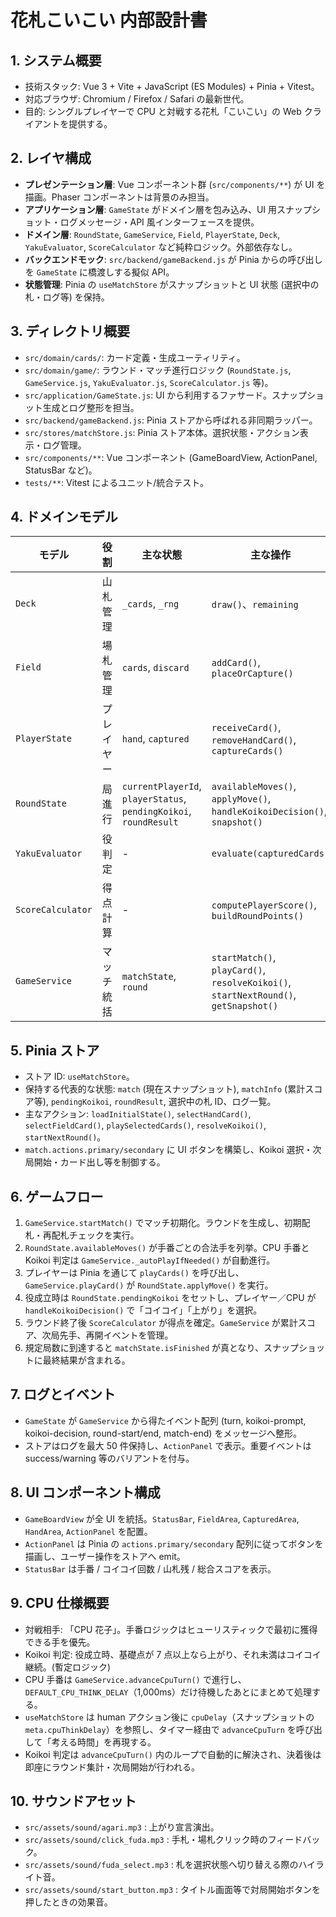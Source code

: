 # 花札こいこい 内部設計書

## 1. システム概要
- 技術スタック: Vue 3 + Vite + JavaScript (ES Modules) + Pinia + Vitest。
- 対応ブラウザ: Chromium / Firefox / Safari の最新世代。
- 目的: シングルプレイヤーで CPU と対戦する花札「こいこい」の Web クライアントを提供する。

## 2. レイヤ構成
- **プレゼンテーション層**: Vue コンポーネント群 (`src/components/**`) が UI を描画。Phaser コンポーネントは背景のみ担当。
- **アプリケーション層**: `GameState` がドメイン層を包み込み、UI 用スナップショット・ログメッセージ・API 風インターフェースを提供。
- **ドメイン層**: `RoundState`, `GameService`, `Field`, `PlayerState`, `Deck`, `YakuEvaluator`, `ScoreCalculator` など純粋ロジック。外部依存なし。
- **バックエンドモック**: `src/backend/gameBackend.js` が Pinia からの呼び出しを `GameState` に橋渡しする擬似 API。
- **状態管理**: Pinia の `useMatchStore` がスナップショットと UI 状態 (選択中の札・ログ等) を保持。

## 3. ディレクトリ概要
- `src/domain/cards/`: カード定義・生成ユーティリティ。
- `src/domain/game/`: ラウンド・マッチ進行ロジック (`RoundState.js`, `GameService.js`, `YakuEvaluator.js`, `ScoreCalculator.js` 等)。
- `src/application/GameState.js`: UI から利用するファサード。スナップショット生成とログ整形を担当。
- `src/backend/gameBackend.js`: Pinia ストアから呼ばれる非同期ラッパー。
- `src/stores/matchStore.js`: Pinia ストア本体。選択状態・アクション表示・ログ管理。
- `src/components/**`: Vue コンポーネント (GameBoardView, ActionPanel, StatusBar など)。
- `tests/**`: Vitest によるユニット/統合テスト。

## 4. ドメインモデル
| モデル | 役割 | 主な状態 | 主な操作 |
| --- | --- | --- | --- |
| `Deck` | 山札管理 | `_cards`, `_rng` | `draw()`、`remaining` |
| `Field` | 場札管理 | `cards`, `discard` | `addCard()`, `placeOrCapture()` |
| `PlayerState` | プレイヤー | `hand`, `captured` | `receiveCard()`, `removeHandCard()`, `captureCards()` |
| `RoundState` | 局進行 | `currentPlayerId`, `playerStatus`, `pendingKoikoi`, `roundResult` | `availableMoves()`, `applyMove()`, `handleKoikoiDecision()`, `snapshot()` |
| `YakuEvaluator` | 役判定 | - | `evaluate(capturedCards)` |
| `ScoreCalculator` | 得点計算 | - | `computePlayerScore()`, `buildRoundPoints()` |
| `GameService` | マッチ統括 | `matchState`, `round` | `startMatch()`, `playCard()`, `resolveKoikoi()`, `startNextRound()`, `getSnapshot()` |

## 5. Pinia ストア
- ストア ID: `useMatchStore`。
- 保持する代表的な状態: `match` (現在スナップショット), `matchInfo` (累計スコア等), `pendingKoikoi`, `roundResult`, 選択中の札 ID、ログ一覧。
- 主なアクション: `loadInitialState()`, `selectHandCard()`, `selectFieldCard()`, `playSelectedCards()`, `resolveKoikoi()`, `startNextRound()`。
- `match.actions.primary/secondary` に UI ボタンを構築し、Koikoi 選択・次局開始・カード出し等を制御する。

## 6. ゲームフロー
1. `GameService.startMatch()` でマッチ初期化。ラウンドを生成し、初期配札・再配札チェックを実行。
2. `RoundState.availableMoves()` が手番ごとの合法手を列挙。CPU 手番と Koikoi 判定は `GameService._autoPlayIfNeeded()` が自動進行。
3. プレイヤーは Pinia を通じて `playCards()` を呼び出し、`GameService.playCard()` が `RoundState.applyMove()` を実行。
4. 役成立時は `RoundState.pendingKoikoi` をセットし、プレイヤー／CPU が `handleKoikoiDecision()` で「コイコイ」「上がり」を選択。
5. ラウンド終了後 `ScoreCalculator` が得点を確定。`GameService` が累計スコア、次局先手、再開イベントを管理。
6. 規定局数に到達すると `matchState.isFinished` が真となり、スナップショットに最終結果が含まれる。

## 7. ログとイベント
- `GameState` が `GameService` から得たイベント配列 (turn, koikoi-prompt, koikoi-decision, round-start/end, match-end) をメッセージへ整形。
- ストアはログを最大 50 件保持し、`ActionPanel` で表示。重要イベントは success/warning 等のバリアントを付与。

## 8. UI コンポーネント構成
- `GameBoardView` が全 UI を統括。`StatusBar`, `FieldArea`, `CapturedArea`, `HandArea`, `ActionPanel` を配置。
- `ActionPanel` は Pinia の `actions.primary/secondary` 配列に従ってボタンを描画し、ユーザー操作をストアへ emit。
- `StatusBar` は手番 / コイコイ回数 / 山札残 / 総合スコアを表示。

## 9. CPU 仕様概要
- 対戦相手: 「CPU 花子」。手番ロジックはヒューリスティックで最初に獲得できる手を優先。
- Koikoi 判定: 役成立時、基礎点が 7 点以上なら上がり、それ未満はコイコイ継続。(暫定ロジック)
- CPU 手番は `GameService.advanceCpuTurn()` で進行し、`DEFAULT_CPU_THINK_DELAY`（1,000ms）だけ待機したあとにまとめて処理する。
- `useMatchStore` は human アクション後に `cpuDelay`（スナップショットの `meta.cpuThinkDelay`）を参照し、タイマー経由で `advanceCpuTurn` を呼び出して「考える時間」を再現する。
- Koikoi 判定は `advanceCpuTurn()` 内のループで自動的に解決され、決着後は即座にラウンド集計・次局開始が行われる。

## 10. サウンドアセット
- `src/assets/sound/agari.mp3` : 上がり宣言演出。
- `src/assets/sound/click_fuda.mp3` : 手札・場札クリック時のフィードバック。
- `src/assets/sound/fuda_select.mp3` : 札を選択状態へ切り替える際のハイライト音。
- `src/assets/sound/start_button.mp3` : タイトル画面等で対局開始ボタンを押したときの効果音。
